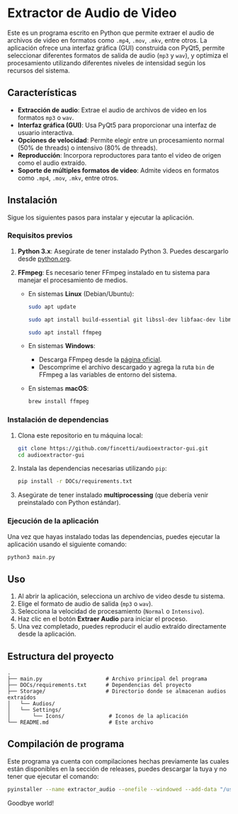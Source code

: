 # Extractor de Audio de Video

Este es un programa escrito en Python que permite extraer el audio de archivos de video en formatos como `.mp4`, `.mov`, `.mkv`, entre otros. La aplicación ofrece una interfaz gráfica (GUI) construida con PyQt5, permite seleccionar diferentes formatos de salida de audio (`mp3` y `wav`), y optimiza el procesamiento utilizando diferentes niveles de intensidad según los recursos del sistema.

## Características

- **Extracción de audio**: Extrae el audio de archivos de video en los formatos `mp3` o `wav`.
- **Interfaz gráfica (GUI)**: Usa PyQt5 para proporcionar una interfaz de usuario interactiva.
- **Opciones de velocidad**: Permite elegir entre un procesamiento normal (50% de threads) o intensivo (80% de threads).
- **Reproducción**: Incorpora reproductores para tanto el video de origen como el audio extraído.
- **Soporte de múltiples formatos de video**: Admite videos en formatos como `.mp4`, `.mov`, `.mkv`, entre otros.

## Instalación

Sigue los siguientes pasos para instalar y ejecutar la aplicación.

### Requisitos previos

1. **Python 3.x**: Asegúrate de tener instalado Python 3. Puedes descargarlo desde [python.org](https://www.python.org/downloads/).
2. **FFmpeg**: Es necesario tener FFmpeg instalado en tu sistema para manejar el procesamiento de medios.

   - En sistemas **Linux** (Debian/Ubuntu):

     ```bash
     sudo apt update
     ```
     ```bash
     sudo apt install build-essential git libssl-dev libfaac-dev libmp3lame-dev libx264-dev libxvidcore-dev libvorbis-dev libtheora-dev
     ```
     ```bash
     sudo apt install ffmpeg
     ```

   - En sistemas **Windows**:
     - Descarga FFmpeg desde la [página oficial](https://ffmpeg.org/download.html).
     - Descomprime el archivo descargado y agrega la ruta `bin` de FFmpeg a las variables de entorno del sistema.
   
   - En sistemas **macOS**:

     ```bash
     brew install ffmpeg
     ```

### Instalación de dependencias

1. Clona este repositorio en tu máquina local:

   ```bash
   git clone https://github.com/fincetti/audioextractor-gui.git
   cd audioextractor-gui
   ```

2. Instala las dependencias necesarias utilizando `pip`:

   ```bash
   pip install -r DOCs/requirements.txt
   ```

3. Asegúrate de tener instalado **multiprocessing** (que debería venir preinstalado con Python estándar).

### Ejecución de la aplicación

Una vez que hayas instalado todas las dependencias, puedes ejecutar la aplicación usando el siguiente comando:

```bash
python3 main.py
```

## Uso

1. Al abrir la aplicación, selecciona un archivo de video desde tu sistema.
2. Elige el formato de audio de salida (`mp3` o `wav`).
3. Selecciona la velocidad de procesamiento (`Normal` o `Intensivo`).
4. Haz clic en el botón **Extraer Audio** para iniciar el proceso.
5. Una vez completado, puedes reproducir el audio extraído directamente desde la aplicación.

## Estructura del proyecto

```plaintext
.
├── main.py                    # Archivo principal del programa
├── DOCs/requirements.txt      # Dependencias del proyecto
├── Storage/                   # Directorio donde se almacenan audios extraídos
│   └── Audios/
│   └── Settings/
│       └── Icons/              # Iconos de la aplicación
└── README.md                   # Este archivo
```

## Compilación de programa
Este programa ya cuenta con compilaciones hechas previamente las cuales están disponibles en la sección de releases, puedes descargar la tuya y no tener que ejecutar el comando:

```bash
pyinstaller --name extractor_audio --onefile --windowed --add-data "/usr/bin/ffmpeg:." main.py
```

Goodbye world!
